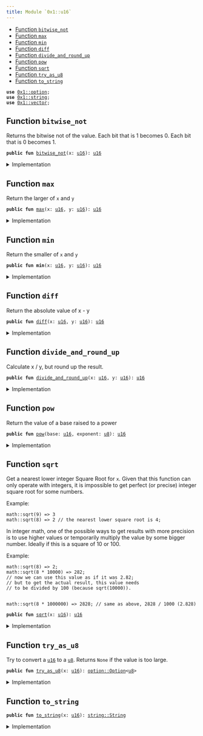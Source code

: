 ```yaml
---
title: Module `0x1::u16`
---
```




-  [Function `bitwise_not`](#0x1_u16_bitwise_not)
-  [Function `max`](#0x1_u16_max)
-  [Function `min`](#0x1_u16_min)
-  [Function `diff`](#0x1_u16_diff)
-  [Function `divide_and_round_up`](#0x1_u16_divide_and_round_up)
-  [Function `pow`](#0x1_u16_pow)
-  [Function `sqrt`](#0x1_u16_sqrt)
-  [Function `try_as_u8`](#0x1_u16_try_as_u8)
-  [Function `to_string`](#0x1_u16_to_string)


<pre><code><b>use</b> <a href="option.md#0x1_option">0x1::option</a>;
<b>use</b> <a href="string.md#0x1_string">0x1::string</a>;
<b>use</b> <a href="vector.md#0x1_vector">0x1::vector</a>;
</code></pre>



<a name="0x1_u16_bitwise_not"></a>

## Function `bitwise_not`

Returns the bitwise not of the value.
Each bit that is 1 becomes 0. Each bit that is 0 becomes 1.


<pre><code><b>public</b> <b>fun</b> <a href="u16.md#0x1_u16_bitwise_not">bitwise_not</a>(x: <a href="u16.md#0x1_u16">u16</a>): <a href="u16.md#0x1_u16">u16</a>
</code></pre>



<details>
<summary>Implementation</summary>


<pre><code><b>public</b> <b>fun</b> <a href="u16.md#0x1_u16_bitwise_not">bitwise_not</a>(x: <a href="u16.md#0x1_u16">u16</a>): <a href="u16.md#0x1_u16">u16</a> {
    x ^ max_value!()
}
</code></pre>



</details>

<a name="0x1_u16_max"></a>

## Function `max`

Return the larger of <code>x</code> and <code>y</code>


<pre><code><b>public</b> <b>fun</b> <a href="u16.md#0x1_u16_max">max</a>(x: <a href="u16.md#0x1_u16">u16</a>, y: <a href="u16.md#0x1_u16">u16</a>): <a href="u16.md#0x1_u16">u16</a>
</code></pre>



<details>
<summary>Implementation</summary>


<pre><code><b>public</b> <b>fun</b> <a href="u16.md#0x1_u16_max">max</a>(x: <a href="u16.md#0x1_u16">u16</a>, y: <a href="u16.md#0x1_u16">u16</a>): <a href="u16.md#0x1_u16">u16</a> {
    std::macros::num_max!(x, y)
}
</code></pre>



</details>

<a name="0x1_u16_min"></a>

## Function `min`

Return the smaller of <code>x</code> and <code>y</code>


<pre><code><b>public</b> <b>fun</b> <b>min</b>(x: <a href="u16.md#0x1_u16">u16</a>, y: <a href="u16.md#0x1_u16">u16</a>): <a href="u16.md#0x1_u16">u16</a>
</code></pre>



<details>
<summary>Implementation</summary>


<pre><code><b>public</b> <b>fun</b> <b>min</b>(x: <a href="u16.md#0x1_u16">u16</a>, y: <a href="u16.md#0x1_u16">u16</a>): <a href="u16.md#0x1_u16">u16</a> {
    std::macros::num_min!(x, y)
}
</code></pre>



</details>

<a name="0x1_u16_diff"></a>

## Function `diff`

Return the absolute value of x - y


<pre><code><b>public</b> <b>fun</b> <a href="u16.md#0x1_u16_diff">diff</a>(x: <a href="u16.md#0x1_u16">u16</a>, y: <a href="u16.md#0x1_u16">u16</a>): <a href="u16.md#0x1_u16">u16</a>
</code></pre>



<details>
<summary>Implementation</summary>


<pre><code><b>public</b> <b>fun</b> <a href="u16.md#0x1_u16_diff">diff</a>(x: <a href="u16.md#0x1_u16">u16</a>, y: <a href="u16.md#0x1_u16">u16</a>): <a href="u16.md#0x1_u16">u16</a> {
    std::macros::num_diff!(x, y)
}
</code></pre>



</details>

<a name="0x1_u16_divide_and_round_up"></a>

## Function `divide_and_round_up`

Calculate x / y, but round up the result.


<pre><code><b>public</b> <b>fun</b> <a href="u16.md#0x1_u16_divide_and_round_up">divide_and_round_up</a>(x: <a href="u16.md#0x1_u16">u16</a>, y: <a href="u16.md#0x1_u16">u16</a>): <a href="u16.md#0x1_u16">u16</a>
</code></pre>



<details>
<summary>Implementation</summary>


<pre><code><b>public</b> <b>fun</b> <a href="u16.md#0x1_u16_divide_and_round_up">divide_and_round_up</a>(x: <a href="u16.md#0x1_u16">u16</a>, y: <a href="u16.md#0x1_u16">u16</a>): <a href="u16.md#0x1_u16">u16</a> {
    std::macros::num_divide_and_round_up!(x, y)
}
</code></pre>



</details>

<a name="0x1_u16_pow"></a>

## Function `pow`

Return the value of a base raised to a power


<pre><code><b>public</b> <b>fun</b> <a href="u16.md#0x1_u16_pow">pow</a>(base: <a href="u16.md#0x1_u16">u16</a>, exponent: <a href="u8.md#0x1_u8">u8</a>): <a href="u16.md#0x1_u16">u16</a>
</code></pre>



<details>
<summary>Implementation</summary>


<pre><code><b>public</b> <b>fun</b> <a href="u16.md#0x1_u16_pow">pow</a>(base: <a href="u16.md#0x1_u16">u16</a>, exponent: <a href="u8.md#0x1_u8">u8</a>): <a href="u16.md#0x1_u16">u16</a> {
    std::macros::num_pow!(base, exponent)
}
</code></pre>



</details>

<a name="0x1_u16_sqrt"></a>

## Function `sqrt`

Get a nearest lower integer Square Root for <code>x</code>. Given that this
function can only operate with integers, it is impossible
to get perfect (or precise) integer square root for some numbers.

Example:
```
math::sqrt(9) => 3
math::sqrt(8) => 2 // the nearest lower square root is 4;
```

In integer math, one of the possible ways to get results with more
precision is to use higher values or temporarily multiply the
value by some bigger number. Ideally if this is a square of 10 or 100.

Example:
```
math::sqrt(8) => 2;
math::sqrt(8 * 10000) => 282;
// now we can use this value as if it was 2.82;
// but to get the actual result, this value needs
// to be divided by 100 (because sqrt(10000)).


math::sqrt(8 * 1000000) => 2828; // same as above, 2828 / 1000 (2.828)
```


<pre><code><b>public</b> <b>fun</b> <a href="u16.md#0x1_u16_sqrt">sqrt</a>(x: <a href="u16.md#0x1_u16">u16</a>): <a href="u16.md#0x1_u16">u16</a>
</code></pre>



<details>
<summary>Implementation</summary>


<pre><code><b>public</b> <b>fun</b> <a href="u16.md#0x1_u16_sqrt">sqrt</a>(x: <a href="u16.md#0x1_u16">u16</a>): <a href="u16.md#0x1_u16">u16</a> {
    std::macros::num_sqrt!&lt;<a href="u16.md#0x1_u16">u16</a>, <a href="u32.md#0x1_u32">u32</a>&gt;(x, 16)
}
</code></pre>



</details>

<a name="0x1_u16_try_as_u8"></a>

## Function `try_as_u8`

Try to convert a <code><a href="u16.md#0x1_u16">u16</a></code> to a <code><a href="u8.md#0x1_u8">u8</a></code>. Returns <code>None</code> if the value is too large.


<pre><code><b>public</b> <b>fun</b> <a href="u16.md#0x1_u16_try_as_u8">try_as_u8</a>(x: <a href="u16.md#0x1_u16">u16</a>): <a href="option.md#0x1_option_Option">option::Option</a>&lt;<a href="u8.md#0x1_u8">u8</a>&gt;
</code></pre>



<details>
<summary>Implementation</summary>


<pre><code><b>public</b> <b>fun</b> <a href="u16.md#0x1_u16_try_as_u8">try_as_u8</a>(x: <a href="u16.md#0x1_u16">u16</a>): Option&lt;<a href="u8.md#0x1_u8">u8</a>&gt; {
    std::macros::try_as_u8!(x)
}
</code></pre>



</details>

<a name="0x1_u16_to_string"></a>

## Function `to_string`



<pre><code><b>public</b> <b>fun</b> <a href="u16.md#0x1_u16_to_string">to_string</a>(x: <a href="u16.md#0x1_u16">u16</a>): <a href="string.md#0x1_string_String">string::String</a>
</code></pre>



<details>
<summary>Implementation</summary>


<pre><code><b>public</b> <b>fun</b> <a href="u16.md#0x1_u16_to_string">to_string</a>(x: <a href="u16.md#0x1_u16">u16</a>): String {
    std::macros::num_to_string!(x)
}
</code></pre>



</details>
